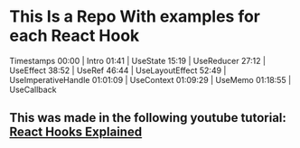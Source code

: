 # This Is a Repo With examples for each React Hook

Timestamps 
00:00 | Intro
01:41 | UseState
15:19 | UseReducer
27:12 | UseEffect
38:52 | UseRef
46:44 | UseLayoutEffect
52:49 | UseImperativeHandle
01:01:09 | UseContext
01:09:29 | UseMemo
01:18:55 | UseCallback

## This was made in the following youtube tutorial: [React Hooks Explained](https://youtu.be/LlvBzyy-558)

